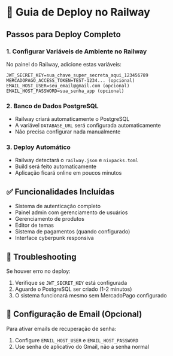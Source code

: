 
# 🚀 Guia de Deploy no Railway

## Passos para Deploy Completo

### 1. Configurar Variáveis de Ambiente no Railway

No painel do Railway, adicione estas variáveis:

```
JWT_SECRET_KEY=sua_chave_super_secreta_aqui_123456789
MERCADOPAGO_ACCESS_TOKEN=TEST-1234... (opcional)
EMAIL_HOST_USER=seu_email@gmail.com (opcional)
EMAIL_HOST_PASSWORD=sua_senha_app (opcional)
```

### 2. Banco de Dados PostgreSQL

- Railway criará automaticamente o PostgreSQL
- A variável `DATABASE_URL` será configurada automaticamente
- Não precisa configurar nada manualmente

### 3. Deploy Automático

- Railway detectará o `railway.json` e `nixpacks.toml`
- Build será feito automaticamente
- Aplicação ficará online em poucos minutos

## ✅ Funcionalidades Incluídas

- Sistema de autenticação completo
- Painel admin com gerenciamento de usuários
- Gerenciamento de produtos
- Editor de temas
- Sistema de pagamentos (quando configurado)
- Interface cyberpunk responsiva

## 🔧 Troubleshooting

Se houver erro no deploy:
1. Verifique se `JWT_SECRET_KEY` está configurada
2. Aguarde o PostgreSQL ser criado (1-2 minutos)
3. O sistema funcionará mesmo sem MercadoPago configurado

## 📧 Configuração de Email (Opcional)

Para ativar emails de recuperação de senha:
1. Configure `EMAIL_HOST_USER` e `EMAIL_HOST_PASSWORD`
2. Use senha de aplicativo do Gmail, não a senha normal
